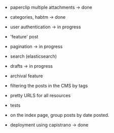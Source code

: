 + paperclip multiple attachments -> done
+ categories, habtm -> done
+ user authentication -> in progress
+ 'feature' post
+ pagination -> in progress
+ search (elasticsearch)
+ drafts -> in progress
+ archival feature
+ filtering the posts in the CMS by tags
+ pretty URLS for all resources
+ tests

+ on the index page, group posts by date posted.

+ deployment using capistrano -> done

